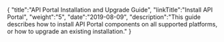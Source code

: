 {
    "title":"API Portal Installation and Upgrade Guide",
    "linkTitle":"Install API Portal",
    "weight":"5",
    "date":"2019-08-09",
    "description":"This guide describes how to install API Portal components on all supported platforms, or how to upgrade an existing installation."
}

